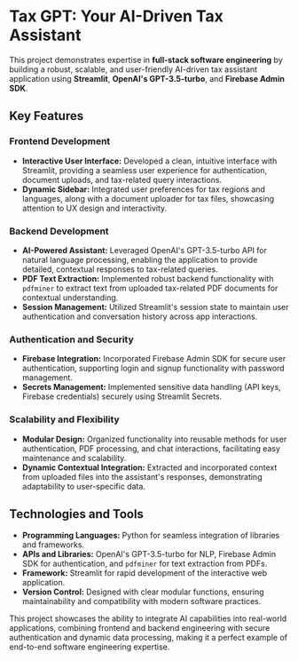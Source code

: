 # Tax GPT: Your AI-Driven Tax Assistant  

This project demonstrates expertise in **full-stack software engineering** by building a robust, scalable, and user-friendly AI-driven tax assistant application using **Streamlit**, **OpenAI's GPT-3.5-turbo**, and **Firebase Admin SDK**.  

## Key Features  

### Frontend Development  
- **Interactive User Interface:** Developed a clean, intuitive interface with Streamlit, providing a seamless user experience for authentication, document uploads, and tax-related query interactions.  
- **Dynamic Sidebar:** Integrated user preferences for tax regions and languages, along with a document uploader for tax files, showcasing attention to UX design and interactivity.  

### Backend Development  
- **AI-Powered Assistant:** Leveraged OpenAI's GPT-3.5-turbo API for natural language processing, enabling the application to provide detailed, contextual responses to tax-related queries.  
- **PDF Text Extraction:** Implemented robust backend functionality with `pdfminer` to extract text from uploaded tax-related PDF documents for contextual understanding.  
- **Session Management:** Utilized Streamlit's session state to maintain user authentication and conversation history across app interactions.  

### Authentication and Security  
- **Firebase Integration:** Incorporated Firebase Admin SDK for secure user authentication, supporting login and signup functionality with password management.  
- **Secrets Management:** Implemented sensitive data handling (API keys, Firebase credentials) securely using Streamlit Secrets.  

### Scalability and Flexibility  
- **Modular Design:** Organized functionality into reusable methods for user authentication, PDF processing, and chat interactions, facilitating easy maintenance and scalability.  
- **Dynamic Contextual Integration:** Extracted and incorporated context from uploaded files into the assistant's responses, demonstrating adaptability to user-specific data.  

## Technologies and Tools  
- **Programming Languages:** Python for seamless integration of libraries and frameworks.  
- **APIs and Libraries:** OpenAI's GPT-3.5-turbo for NLP, Firebase Admin SDK for authentication, and `pdfminer` for text extraction from PDFs.  
- **Framework:** Streamlit for rapid development of the interactive web application.  
- **Version Control:** Designed with clear modular functions, ensuring maintainability and compatibility with modern software practices.  

This project showcases the ability to integrate AI capabilities into real-world applications, combining frontend and backend engineering with secure authentication and dynamic data processing, making it a perfect example of end-to-end software engineering expertise.  

